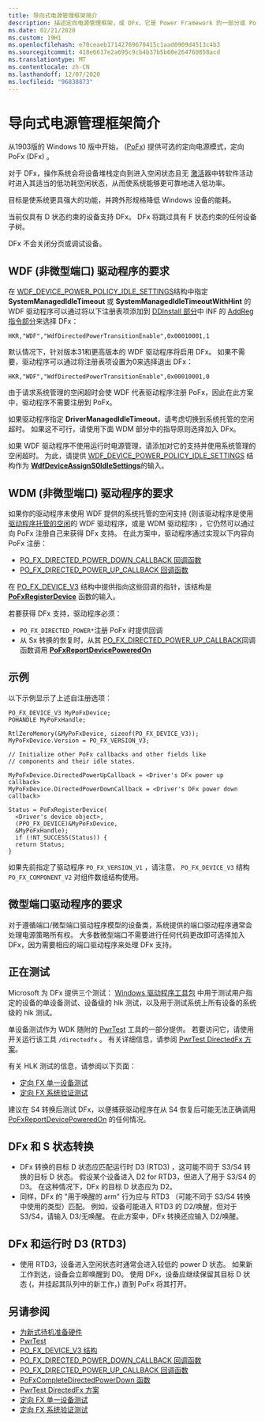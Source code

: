 ```yaml
---
title: 导向式电源管理框架简介
description: 描述定向电源管理框架，或 DFx，它是 Power Framework 的一部分或 PoFx （版本3）。
ms.date: 02/21/2020
ms.custom: 19H1
ms.openlocfilehash: e70ceaeb17142769670415c1aad0909d4513c4b3
ms.sourcegitcommit: 418e6617e2a695c9cb4b37b5b60e264760858acd
ms.translationtype: MT
ms.contentlocale: zh-CN
ms.lasthandoff: 12/07/2020
ms.locfileid: "96838873"
---
```

# <a name="introduction-to-the-directed-power-management-framework"></a>导向式电源管理框架简介

从1903版的 Windows 10 版中开始， ([PoFx](./overview-of-the-power-management-framework.md)) 提供可选的定向电源模式，定向 PoFx (DFx) 。

对于 DFx，操作系统会将设备堆栈定向到进入空闲状态且无 [激活](/windows-hardware/design/device-experiences/activators)器中转软件活动时进入其适当的低功耗空闲状态，从而使系统能够更可靠地进入低功率。

目标是使系统更具强大的功能，并跨外形规格降低 Windows 设备的能耗。

当前仅具有 D 状态约束的设备支持 DFx。  DFx 将跳过具有 F 状态约束的任何设备子树。

DFx 不会关闭分页或调试设备。

## <a name="requirements-for-wdf-non-miniport-drivers"></a>WDF (非微型端口) 驱动程序的要求

在 [WDF_DEVICE_POWER_POLICY_IDLE_SETTINGS](/windows-hardware/drivers/ddi/wdfdevice/ns-wdfdevice-_wdf_device_power_policy_idle_settings)结构中指定 **SystemManagedIdleTimeout** 或 **SystemManagedIdleTimeoutWithHint** 的 WDF 驱动程序可以通过将以下注册表项添加到 [DDInstall 部分](../install/inf-ddinstall-hw-section.md)中 INF 的 [AddReg 指令部分](../install/inf-addreg-directive.md)来选择 DFx：

`HKR,"WDF","WdfDirectedPowerTransitionEnable",0x00010001,1`

默认情况下，针对版本31和更高版本的 WDF 驱动程序将启用 DFx。 如果不需要，驱动程序可以通过将注册表项设置为0来选择退出 DFx： 

`HKR,"WDF","WdfDirectedPowerTransitionEnable",0x00010001,0`

由于请求系统管理的空闲超时会使 WDF 代表驱动程序注册 PoFx，因此在此方案中，驱动程序不需要注册到 PoFx。

如果驱动程序指定 **DriverManagedIdleTimeout**，请考虑切换到系统托管的空闲超时。  如果这不可行，请使用下面 WDM 部分中的指导原则选择加入 DFx。

如果 WDF 驱动程序不使用运行时电源管理，请添加对它的支持并使用系统管理的空闲超时。  为此，请提供 [WDF_DEVICE_POWER_POLICY_IDLE_SETTINGS](/windows-hardware/drivers/ddi/wdfdevice/ns-wdfdevice-_wdf_device_power_policy_idle_settings) 结构作为 [**WdfDeviceAssignS0IdleSettings**](/windows-hardware/drivers/ddi/wdfdevice/nf-wdfdevice-wdfdeviceassigns0idlesettings)的输入。

## <a name="requirements-for-wdm-non-miniport-drivers"></a>WDM (非微型端口) 驱动程序的要求

如果你的驱动程序未使用 WDF 提供的系统托管的空闲支持 (则该驱动程序是使用 [驱动程序托管的空闲](/windows-hardware/drivers/ddi/wdfdevice/ne-wdfdevice-_wdf_power_policy_idle_timeout_type)的 WDF 驱动程序，或是 WDM 驱动程序) ，它仍然可以通过向 PoFx 注册自己来获得 DFx 支持。  在此方案中，驱动程序通过实现以下内容向 PoFx 注册：

- [PO_FX_DIRECTED_POWER_DOWN_CALLBACK 回调函数](/windows-hardware/drivers/ddi/wdm/nc-wdm-po_fx_directed_power_down_callback)
- [PO_FX_DIRECTED_POWER_UP_CALLBACK 回调函数](/windows-hardware/drivers/ddi/wdm/nc-wdm-po_fx_directed_power_up_callback)


在 [PO_FX_DEVICE_V3](/windows-hardware/drivers/ddi/wdm/ns-wdm-po_fx_device_v3) 结构中提供指向这些回调的指针，该结构是 [**PoFxRegisterDevice**](/windows-hardware/drivers/ddi/wdm/nf-wdm-pofxregisterdevice) 函数的输入。

若要获得 DFx 支持，驱动程序必须：

* `PO_FX_DIRECTED_POWER*`注册 PoFx 时提供回调
* 从 Sx 转换的恢复时，从其 [PO_FX_DIRECTED_POWER_UP_CALLBACK](/windows-hardware/drivers/ddi/wdm/nc-wdm-po_fx_directed_power_up_callback)回调函数调用 [**PoFxReportDevicePoweredOn**](/windows-hardware/drivers/ddi/wdm/nf-wdm-pofxreportdevicepoweredon)

## <a name="example"></a>示例

以下示例显示了上述自注册选项：

```
PO_FX_DEVICE_V3 MyPoFxDevice;
POHANDLE MyPoFxHandle;

RtlZeroMemory(&MyPoFxDevice, sizeof(PO_FX_DEVICE_V3));
MyPoFxDevice.Version = PO_FX_VERSION_V3;

// Initialize other PoFx callbacks and other fields like
// components and their idle states.

MyPoFxDevice.DirectedPowerUpCallback = <Driver's DFx power up callback>
MyPoFxDevice.DirectedPowerDownCallback = <Driver's DFx power down callback>

Status = PoFxRegisterDevice(
  <Driver's device object>,
  (PPO_FX_DEVICE)&MyPoFxDevice,
  &MyPoFxHandle);
  if (!NT_SUCCESS(Status)) {
  return Status;
}
```

如果先前指定了驱动程序 `PO_FX_VERSION_V1` ，请注意， `PO_FX_DEVICE_V3` 结构 `PO_FX_COMPONENT_V2` 对组件数组结构使用。

## <a name="requirements-for-miniport-drivers"></a>微型端口驱动程序的要求

对于遵循端口/微型端口驱动程序模型的设备类，系统提供的端口驱动程序通常会处理电源策略所有权。  大多数微型端口不需要进行任何代码更改即可选择加入 DFx，因为需要相应的端口驱动程序来处理 DFx 支持。

## <a name="testing"></a>正在测试

Microsoft 为 DFx 提供三个测试： [Windows 驱动程序工具包](../download-the-wdk.md) 中用于测试用户指定的设备的单设备测试、设备级的 hlk 测试，以及用于测试系统上所有设备的系统级的 hlk 测试。

单设备测试作为 WDK 随附的 [PwrTest](../devtest/pwrtest.md) 工具的一部分提供。  若要访问它，请使用开关运行该工具 `/directedfx` 。  有关详细信息，请参阅 [PwrTest DirectedFx 方案](../devtest/pwrtest-directedfx-scenario.md)。

有关 HLK 测试的信息，请参阅以下页面：

- [定向 FX 单一设备测试](/windows-hardware/test/hlk/testref/34cfdfa6-7826-443c-9717-bc28c3166092)
- [定向 FX 系统验证测试](/windows-hardware/test/hlk/testref/def16163-9118-4d4a-b559-37873befa12e)

建议在 S4 转换后测试 DFx，以便捕获驱动程序在从 S4 恢复后可能无法正确调用 [PoFxReportDevicePoweredOn](/windows-hardware/drivers/ddi/wdm/nf-wdm-pofxreportdevicepoweredon) 的任何情况。

## <a name="dfx-and-s-state-transitions"></a>DFx 和 S 状态转换

- DFx 转换的目标 D 状态应匹配运行时 D3 (RTD3) ，这可能不同于 S3/S4 转换的目标 D 状态。  假设某个设备进入 D2 for RTD3，但进入了用于 S3/S4 的 D3。  在这种情况下，DFx 的目标 D 状态应为 D2。
- 同样，DFx 的 "用于唤醒的 arm" 行为应与 RTD3 （可能不同于 S3/S4 转换中使用的类型）匹配。  例如，设备可能进入 RTD3 的 D2/唤醒，但对于 S3/S4，请输入 D3/无唤醒。  在此方案中，DFx 转换还应输入 D2/唤醒。

## <a name="dfx-and-runtime-d3-rtd3"></a>DFx 和运行时 D3 (RTD3) 

- 使用 RTD3，设备进入空闲状态时通常会进入较低的 power D 状态。  如果新工作到达，设备会立即唤醒到 D0。  使用 DFx，设备应继续保留其目标 D 状态 (，并挂起其队列中的新工作，) 直到 PoFx 将其打开。


## <a name="see-also"></a>另请参阅

- [为新式待机准备硬件](/windows-hardware/design/device-experiences/prepare-hardware-for-modern-standby)
- [PwrTest](../devtest/pwrtest.md)
- [PO_FX_DEVICE_V3 结构](/windows-hardware/drivers/ddi/wdm/ns-wdm-po_fx_device_v3)
- [PO_FX_DIRECTED_POWER_DOWN_CALLBACK 回调函数](/windows-hardware/drivers/ddi/wdm/nc-wdm-po_fx_directed_power_down_callback)
- [PO_FX_DIRECTED_POWER_UP_CALLBACK 回调函数](/windows-hardware/drivers/ddi/wdm/nc-wdm-po_fx_directed_power_up_callback)
- [PoFxCompleteDirectedPowerDown 函数](/windows-hardware/drivers/ddi/wdm/nf-wdm-pofxcompletedirectedpowerdown) 
- [PwrTest DirectedFx 方案](../devtest/pwrtest-directedfx-scenario.md)
- [定向 FX 单一设备测试](/windows-hardware/test/hlk/testref/34cfdfa6-7826-443c-9717-bc28c3166092)
- [定向 FX 系统验证测试](/windows-hardware/test/hlk/testref/def16163-9118-4d4a-b559-37873befa12e)

